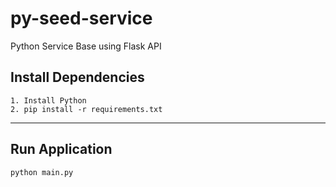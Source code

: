 # py-seed-service
Python Service Base using Flask API
## Install Dependencies
```
1. Install Python
2. pip install -r requirements.txt 
```
---
## Run Application
```
python main.py
```
